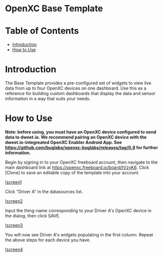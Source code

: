 OpenXC Base Template
=================================

# Table of Contents
* [Introduction](#introduction)
* [How to Use](#how-to-use)

Introduction
============
The Base Template provides a pre-configured set of widgets to view live data from up to four OpenXC devices on one dashboard.  Use this as a reference for building custom dashboards that display the data and sensor information in a way that suits your needs.

How to Use
============
**Note:  before using, you must have an OpenXC device configured to send data to dweet.io.  We recommend pairing an OpenXC device with the dweet.io-integreated OpenXC Enabler Android App.  See https://github.com/buglabs/openxc-buglabs/releases/tag/0.9 for further information.**

Begin by signing in to your OpenXC freeboard account, then navigate to the main dashboard link at https://openxc.freeboard.io/board/tVzyK6.  Click [Clone] to save an editable copy of the template into your account.

[!screen1](./doc_images/1.png)

Click "Driver A" in the datasources list.

[!screen2](./doc_images/2.png)

Input the thing-name corresponding to your Driver A's OpenXC device in the dialog, then click SAVE.

[!screen3](./doc_images/3.png)

You will now see Driver A's widgets populating in the first column.  Repeat the above steps for each device you have.

[!screen4](./doc_images/4.png)

  
